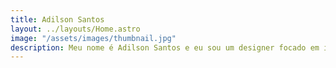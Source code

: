 ```yaml
---
title: Adilson Santos
layout: ../layouts/Home.astro
image: "/assets/images/thumbnail.jpg"
description: Meu nome é Adilson Santos e eu sou um designer focado em identidades visuais, UI e UX.
---
```

